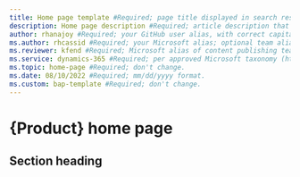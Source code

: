 ```yaml
---
title: Home page template #Required; page title displayed in search results. Don't enclose in quotation marks. 
description: Home page description #Required; article description that's displayed in search results. Don't enclose in quotation marks. Do end with a period.
author: rhanajoy #Required; your GitHub user alias, with correct capitalization. 
ms.author: rhcassid #Required; your Microsoft alias; optional team alias. 
ms.reviewer: kfend #Required; Microsoft alias of content publishing team member.
ms.service: dynamics-365 #Required; per approved Microsoft taxonomy (https://taxonomy.docs.microsoft.com/TaxonomyServiceAdminPage/#/taxonomy/detail/2022-04-07T09:00:02.5587920Z!a892accc-6925-4c06-8723-fb5e30ba7ca3/product).
ms.topic: home-page #Required; don't change.
ms.date: 08/10/2022 #Required; mm/dd/yyyy format.
ms.custom: bap-template #Required; don't change.
---
```


<!--Remove all the comments in this template before you sign-off or merge to the main branch.-->

<!--This template provides the basic structure of a home page article. See [Write a home page](write-a-home-page.md) in the contributor guide. To provide feedback on this template contact [bace feedback team](mailto:templateswg@microsoft.com).-->

<!--H1. Required. Set expectations for what the content covers, so customers know the content meets their needs. H1 format is # {Subject} home page-->
# {Product} home page

<!--Introductory paragraph. Required. Lead with a light intro that describes what the article covers. Answer the fundamental "why would I want to know this?" question. Keep it short.-->
<!--add your intro paragraph here-->

<!--H2s. Required. Give each H2 a heading that sets expectations for the content that follows. Follow the H2 headings with a sentence about the information included in that section.-->
## Section heading

<!--add your content here-->

<!--Remove all the comments in this template before you sign-off or merge to the main branch.-->
